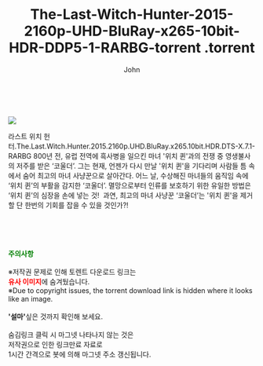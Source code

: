 ﻿---
layout: post
title:  "                   The-Last-Witch-Hunter-2015-2160p-UHD-BluRay-x265-10bit-HDR-DDP5-1-RARBG-torrent                .torrent"
author: John
categories: [ 영화 ]
tags: [  ]
image: https://torrentrj57.com/uploadfile/full/c038ee2efac912834392834806d56194f649f2bb.jpg 
description: "                   The-Last-Witch-Hunter-2015-2160p-UHD-BluRay-x265-10bit-HDR-DDP5-1-RARBG-torrent                 torrent 정보 공유"
toc: true
toc_sticky: true
---

<br>
<p><img src="https://torrentrj57.com/uploadfile/full/c038ee2efac912834392834806d56194f649f2bb.jpg"/></p>
 라스트 위치 헌터.The.Last.Witch.Hunter.2015.2160p.UHD.BluRay.x265.10bit.HDR.DTS-X.7.1-RARBG 800년 전, 유럽 전역에 흑사병을 일으킨 마녀 '위치 퀸'과의 전쟁 중 영생불사의 저주를 받은 ‘코울더’. 그는 현재, 언젠가 다시 만날 '위치 퀸'을 기다리며 사람들 틈 속에서 숨어 최고의 마녀 사냥꾼으로 살아간다. 어느 날, 수상해진 마녀들의 움직임 속에 ‘위치 퀸’의 부활을 감지한 ‘코울더’. 멸망으로부터 인류를 보호하기 위한 유일한 방법은 ‘위치 퀸’의 심장을 손에 넣는 것!  과연, 최고의 마녀 사냥꾼 ‘코울더’는 '위치 퀸'을 제거할 단 한번의 기회를 잡을 수 있을 것인가?! 
    
<br><br><br>
<p data-ke-size="size16"><b><span style="color: green;">주의사항</span></b><br /><br />※저작권 문제로 인해 토렌트 다운로드 링크는<br /><b><span style="color: red;">유사 이미지</span></b>에 숨겨뒀습니다.<br />※Due to copyright issues, the torrent download link is hidden where it looks like an image.<br /><br /><b>'설마'</b>싶은 것까지 확인해 보세요.<br /><br />숨김링크 클릭 시 마그넷 나타나지 않는 것은<br />저작권으로 인한 링크만료 자료로<br />1시간 간격으로 봇에 의해 마그넷 주소 갱신됩니다.</p>
